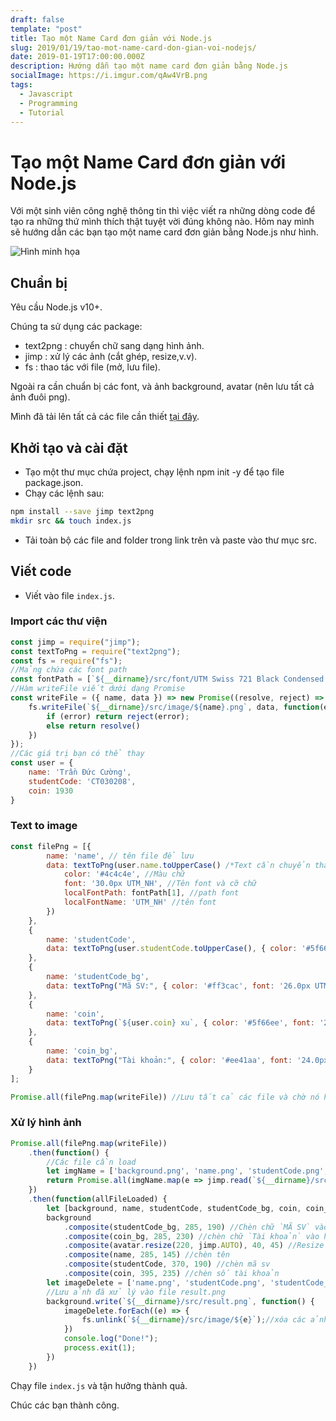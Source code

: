 ```yaml
---
draft: false
template: "post"
title: Tạo một Name Card đơn giản với Node.js
slug: 2019/01/19/tao-mot-name-card-don-gian-voi-nodejs/
date: 2019-01-19T17:00:00.000Z
description: Hướng dẫn tạo một name card đơn giản bằng Node.js
socialImage: https://i.imgur.com/qAw4VrB.png
tags:
  - Javascript
  - Programming
  - Tutorial
---
```


# Tạo một Name Card đơn giản với Node.js

Với một sinh viên công nghệ thông tin thì việc viết ra những dòng code để tạo ra những thứ mình thích thật tuyệt vời đúng không nào.
Hôm nay mình sẽ hướng dẫn các bạn tạo một name card đơn giản bằng Node.js như hình.

![Hình minh họa](https://i.imgur.com/qAw4VrB.png)

## Chuẩn bị

Yêu cầu Node.js v10+.

Chúng ta sử dụng các package:
- text2png : chuyển chữ sang dạng hình ảnh.
- jimp : xử lý các ảnh (cắt ghép, resize,v.v).
- fs : thao tác với file (mở, lưu file).

Ngoài ra cần chuẩn bị các font, và ảnh background, avatar (nên lưu tất cả ảnh đuôi png).

Mình đã tải lên tất cả các file cần thiết [tại đây](https://drive.google.com/drive/folders/12twvwjNKBkQZQzxkFOEJVDcKuAxFR0R2).

## Khởi tạo và cài đặt

- Tạo một thư mục chứa project, chạy lệnh npm init -y để tạo file package.json.
- Chạy các lệnh sau:

```bash
npm install --save jimp text2png
mkdir src && touch index.js
```
- Tải toàn bộ các file and folder trong link trên và paste vào thư mục src.

## Viết code

- Viết vào file `index.js`.

### Import các thư viện

```javascript
const jimp = require("jimp");
const textToPng = require("text2png");
const fs = require("fs");
//Mảng chứa các font path
const fontPath = [`${__dirname}/src/font/UTM Swiss 721 Black Condensed.ttf`, `${__dirname}/src/font/UTM NguyenHa 02.ttf`];
//Hàm writeFile viết dưới dạng Promise
const writeFile = ({ name, data }) => new Promise((resolve, reject) => {
    fs.writeFile(`${__dirname}/src/image/${name}.png`, data, function(error) {
        if (error) return reject(error);
        else return resolve()
    })
});
//Các giá trị bạn có thể thay
const user = {
    name: 'Trần Đức Cường',
    studentCode: 'CT030208',
    coin: 1930
}
```

### Text to image

```javascript
const filePng = [{
        name: 'name', // tên file để lưu
        data: textToPng(user.name.toUpperCase() /*Text cần chuyển thành chữ */ , {
            color: '#4c4c4e', //Màu chữ
            font: '30.0px UTM_NH', //Tên font và cỡ chữ
            localFontPath: fontPath[1], //path font
            localFontName: 'UTM_NH' //tên font
        })
    },
    {
        name: 'studentCode',
        data: textToPng(user.studentCode.toUpperCase(), { color: '#5f66ee', font: '28.0px UTM_NH', localFontPath: fontPath[1], localFontName: 'UTM_NH' })
    },
    {
        name: 'studentCode_bg',
        data: textToPng("Mã SV:", { color: '#ff3cac', font: '26.0px UTM_Swi', localFontPath: fontPath[0], localFontName: 'UTM_Swi' })
    },
    {
        name: 'coin',
        data: textToPng(`${user.coin} xu`, { color: '#5f66ee', font: '24.0px UTM_NH', localFontPath: fontPath[1], localFontName: 'UTM_NH' })
    },
    {
        name: 'coin_bg',
        data: textToPng("Tài khoản:", { color: '#ee41aa', font: '24.0px UTM_Swi', localFontPath: fontPath[0], localFontName: 'UTM_Swi' })
    }
];

Promise.all(filePng.map(writeFile)) //Lưu tất cả các file và chờ nó hoàn thành
```

### Xử lý hình ảnh

```javascript
Promise.all(filePng.map(writeFile))
    .then(function() {
        //Các file cần load
        let imgName = ['background.png', 'name.png', 'studentCode.png', 'studentCode_bg.png', 'coin.png', 'coin_bg.png', 'avatar.png'];
        return Promise.all(imgName.map(e => jimp.read(`${__dirname}/src/image/${e}`))); //Load tất cả các file
    })
    .then(function(allFileLoaded) {
        let [background, name, studentCode, studentCode_bg, coin, coin_bg, avatar] = allFileLoaded; //đặt tên các biến chứa hình ảnh
        background
            .composite(studentCode_bg, 285, 190) //Chèn chữ `MÃ SV` vào hình nền
            .composite(coin_bg, 285, 230) //chèn chữ `Tài khoản` vào hình nền       
            .composite(avatar.resize(220, jimp.AUTO), 40, 45) //Resize avatar và chèn vào background
            .composite(name, 285, 145) //chèn tên
            .composite(studentCode, 370, 190) //chèn mã sv
            .composite(coin, 395, 235) //chèn số tài khoản
        let imageDelete = ['name.png', 'studentCode.png', 'studentCode_bg.png', 'coin.png', 'coin_bg.png'];
        //Lưu ảnh đã xử lý vào file result.png
        background.write(`${__dirname}/src/result.png`, function() {
            imageDelete.forEach((e) => {
                fs.unlink(`${__dirname}/src/image/${e}`);//xóa các ảnh tạm đã lưu
            })
            console.log("Done!");
            process.exit(1);
        })
    })
```

Chạy file `index.js` và tận hưởng thành quả.

Chúc các bạn thành công.


